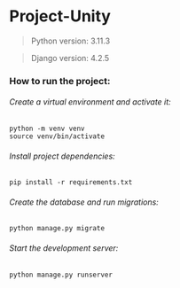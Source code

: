 # Project-Unity

> Python version: 3.11.3

> Django version: 4.2.5

### How to run the project:

###### Create a virtual environment and activate it:

```
python -m venv venv
source venv/bin/activate
```

###### Install project dependencies:

`pip install -r requirements.txt`

###### Create the database and run migrations:

`python manage.py migrate `

###### Start the development server:

`python manage.py runserver`


<!-- Security scan triggered at 2025-09-01 23:40:10 -->

<!-- Security scan triggered at 2025-09-02 04:13:45 -->

<!-- Security scan triggered at 2025-09-07 01:50:25 -->